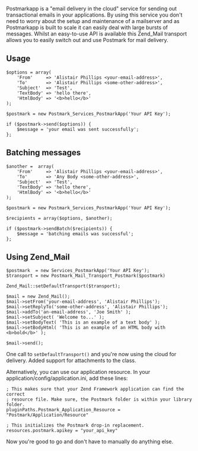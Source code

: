 Postmarkapp is a "email delivery in the cloud" service for sending out transactional emails in your applications. By using this service you don't need to worry about the setup and maintenance of a mailserver and as Postmarkapp is built to scale it can easily deal with large bursts of messages. Whilst an easy-to-use API is available this Zend_Mail transport allows you to easily switch out and use Postmark for mail delivery.

Usage
-----
    $options = array(
        'From'     => 'Alistair Phillips <your-email-address>',
        'To'       => 'Alistair Phillips <some-other-address>',
        'Subject'  => 'Test',
        'TextBody' => 'hello there',
        'HtmlBody' => '<b>hello</b>'
    );

    $postmark = new Postmark_Services_PostmarkApp('Your API Key');

    if ($postmark->send($options)) {
        $message = 'your email was sent successfully';
    };

Batching messages
-----------------
    $another =  array(
        'From'     => 'Alistair Phillips <your-email-address>',
        'To'       => 'Any Body <some-other-address>',
        'Subject'  => 'Test',
        'TextBody' => 'hello there',
        'HtmlBody' => '<b>hello</b>'
    );

    $postmark = new Postmark_Services_PostmarkApp('Your API Key');

    $recipients = array($options, $another);

    if ($postmark->sendBatch($recipients)) {
        $message = 'batching emails was successful';
    };

Using Zend_Mail
---------------
    $postmark  = new Services_PostmarkApp('Your API Key');
    $transport = new Postmark_Mail_Transport_Postmark($postmark)

    Zend_Mail::setDefaultTransport($transport);

    $mail = new Zend_Mail();
    $mail->setFrom('your-email-address', 'Alistair Phillips');
    $mail->setReplyTo('some-other-address', 'Alistair Phillips');
    $mail->addTo('an-email-address', 'Joe Smith' );
    $mail->setSubject( 'Welcome to...' );
    $mail->setBodyText( 'This is an example of a text body' );
    $mail->setBodyHtml( 'This is an example of an HTML body with <b>bold</b>' );

    $mail->send();

One call to ```setDefaultTransport()``` and you're now using the cloud for delivery. Added support for attachments to the class.

Alternatively, you can use our application resource.
In your application/config/application.ini, add these lines:

    ; This makes sure that your Zend Framework application can find the correct
    ; resource file. Make sure, the Postmark folder is within your library folder.
    pluginPaths.Postmark_Application_Resource = "Postmark/Application/Resource"

    ; This initializes the Postmark drop-in replacement.
    resources.postmark.apikey = "your_api_key"

Now you're good to go and don't have to manually do anything else.
